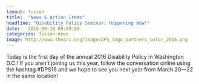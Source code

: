 ```yaml
---
layout: fusion
title:  "News & Action Items"
headline: "Disability Policy Seminar: Happening Now!"
date:   2015-08-18 09:09:59
categories: fusion-news
image: http://www.thearc.org/image/DPS_logo_partners_color_2016.png
---
```

Today is the first day of the annual 2016 Disability Policy in Washington D.C.! If you aren't joining us this year, follow the conversation online using the hashtag #DPS16 and we hope to see you next year from March 20&mdash;22 in the same location!